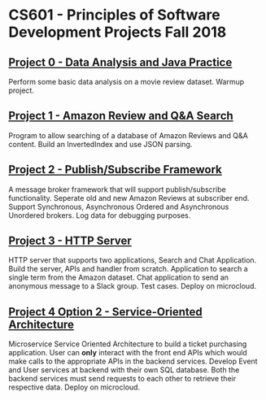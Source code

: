 # CS601 - Principles of Software Development Projects Fall 2018
## [Project 0 - Data Analysis and Java Practice](https://github.com/ksonar/CS601/blob/master/project0.md)
Perform some basic data analysis on a movie review dataset. Warmup project.
## [Project 1 - Amazon Review and Q&A Search](https://github.com/ksonar/CS601/blob/master/project1.md)
Program to allow searching of a database of Amazon Reviews and Q&A content. Build an InvertedIndex and use JSON parsing.
## [Project 2 - Publish/Subscribe Framework](https://github.com/ksonar/CS601/blob/master/project2.md)
A message broker framework that will support publish/subscribe functionality. Seperate old and new Amazon Reviews at subscriber end. Support Synchronous, Asynchronous Ordered and Asynchronous Unordered brokers. Log data for debugging purposes.
## [Project 3 - HTTP Server](https://github.com/ksonar/CS601/blob/master/project3.md)
HTTP server that supports two applications, Search and Chat Application. Build the server, APIs and handler from scratch. Application to search a single term from the Amazon dataset. Chat application to send an anonymous message to a Slack group. Test cases. Deploy on microcloud.
## [Project 4 Option 2 - Service-Oriented Architecture](https://github.com/ksonar/CS601/blob/master/project4option2.md)
Microservice Service Oriented Architecture to build a ticket purchasing application. User can **only** interact with the front end APIs which would make calls to the appropriate APIs in the backend services. Develop Event and User services at backend with their own SQL database. Both the backend services must send requests to each other to retrieve their respective data. Deploy on microcloud.

